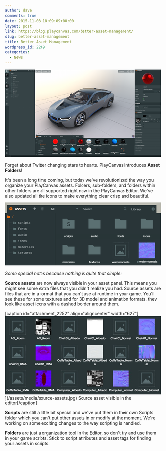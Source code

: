 ```yaml
---
author: dave
comments: true
date: 2015-11-03 18:09:09+00:00
layout: post
link: https://blog.playcanvas.com/better-asset-management/
slug: better-asset-management
title: Better Asset Management
wordpress_id: 2249
categories:
  - News
---
```


[![Screen Shot 2015-11-03 at 17.45.06](/assets/media/Screen-Shot-2015-11-03-at-17.45.06.png)](/assets/media/Screen-Shot-2015-11-03-at-17.45.06.png)

Forget about Twitter changing stars to hearts. PlayCanvas introduces **Asset Folders**!

It's been a long time coming, but today we've revolutionized the way you organize your PlayCanvas assets. Folders, sub-folders, and folders within other folders are all supported right now in the PlayCanvas Editor. We've also updated all the icons to make everything clear crisp and beautiful.

[![assetfolders](/assets/media/assetfolders.gif)](/assets/media/assetfolders.gif)

_Some special notes because nothing is quite that simple:_

**Source assets** are now always visible in your asset panel. This means you might see some extra files that you didn't realize you had. Source assets are files that are in a format that you can't use at runtime in your game. You'll see these for some textures and for 3D model and animation formats, they look like asset icons with a dashed border around them.

[caption id="attachment_2252" align="aligncenter" width="627"]![source-assets](/assets/media/source-assets.jpg)](/assets/media/source-assets.jpg) Source asset visible in the editor[/caption]

**Scripts** are still a little bit special and we've put them in their own Scripts folder which you can't put other assets in or modify at the moment. We're working on some exciting changes to the way scripting is handled.

**Folders** are just a organization tool in the Editor, so don't try and use them in your game scripts. Stick to script attributes and asset tags for finding your assets in scripts.

